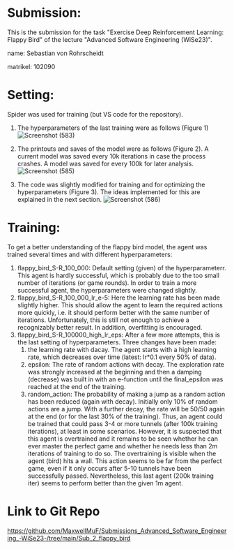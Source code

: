 # Submission:
This is the submission for the task "Exercise Deep Reinforcement Learning: Flappy Bird" of the lecture "Advanced Software Engineering (WiSe23)".

name: Sebastian von Rohrscheidt

matrikel: 102090

# Setting:
Spider was used for training (but VS code for the repository).
1. The hyperparameters of the last training were as follows (Figure 1)![Screenshot (583)](https://github.com/MaxwellMuF/Submissions_Advanced_Software_Engineering_-WiSe23-/assets/148557718/f75dbfec-4c77-4708-b9b7-1f24ebce7d05)

2. The printouts and saves of the model were as follows (Figure 2). A current model was saved every 10k iterations in case the process crashes. A model was saved for every 100k for later analysis.![Screenshot (585)](https://github.com/MaxwellMuF/Submissions_Advanced_Software_Engineering_-WiSe23-/assets/148557718/6bf353a6-ec16-4a90-9a2e-3866d6f84a65)

3. The code was slightly modified for training and for optimizing the hyperparameters (Figure 3). The ideas implemented for this are explained in the next section.
![Screenshot (586)](https://github.com/MaxwellMuF/Submissions_Advanced_Software_Engineering_-WiSe23-/assets/148557718/8a8836ad-650a-4ee8-8852-ea072f7e1309)

# Training:
To get a better understanding of the flappy bird model, the agent was trained several times and with different hyperparameters:
1. flappy_bird_S-R_100_000: Default setting (given) of the hyperparameterr. This agent is hardly successful, which is probably due to the too small number of iterations (or game rounds). In order to train a more successful agent, the hyperparameters were changed slightly.
2. flappy_bird_S-R_100_000_lr_e-5: Here the learning rate has been made slightly higher. This should allow the agent to learn the required actions more quickly, i.e. it should perform better with the same number of iterations. Unfortunately, this is still not enough to achieve a recognizably better result. In addition, overfitting is encouraged.
3. flappy_bird_S-R_100000_high_lr_eps: After a few more attempts, this is the last setting of hyperparameters. Three changes have been made:
    1. the learning rate with dacay. The agent starts with a high learning rate, which decreases over time (latest: lr*0.1 every 50% of data).
    2. epsilon: The rate of random actions with decay. The exploration rate was strongly increased at the beginning and then a damping (decrease) was built in with an e-function until the final_epsilon was reached at the end of the training.
    3. random_action: The probability of making a jump as a random action has been reduced (again with decay). Initially only 10% of random actions are a jump. With a further decay, the rate will be 50/50 again at the end (or for the last 30% of the training).
Thus, an agent could be trained that could pass 3-4 or more tunnels (after 100k training iterations), at least in some scenarios. However, it is suspected that this agent is overtrained and it remains to be seen whether he can ever master the perfect game and whether he needs less than 2m iterations of training to do so. The overtraining is visible when the agent (bird) hits a wall. This action seems to be far from the perfect game, even if it only occurs after 5-10 tunnels have been successfully passed. Nevertheless, this last agent (200k training iter) seems to perform better than the given 1m agent.

# Link to Git Repo
https://github.com/MaxwellMuF/Submissions_Advanced_Software_Engineering_-WiSe23-/tree/main/Sub_2_flappy_bird
